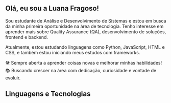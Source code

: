 ## Olá, eu sou a Luana Fragoso!


Sou estudante de Análise e Desenvolvimento de Sistemas e estou em busca da minha primeira oportunidade na área de tecnologia. Tenho interesse em aprender mais sobre Quality Assurance (QA), desenvolvimento de soluções, frontend e backend.

Atualmente, estou estudando linguagens como Python, JavaScript, HTML e CSS, e também estou iniciando meus estudos com frameworks.

🛠️ Sempre aberta a aprender coisas novas e melhorar minhas habilidades!
📚 Buscando crescer na área com dedicação, curiosidade e vontade de evoluir.


## Linguagens e Tecnologias



